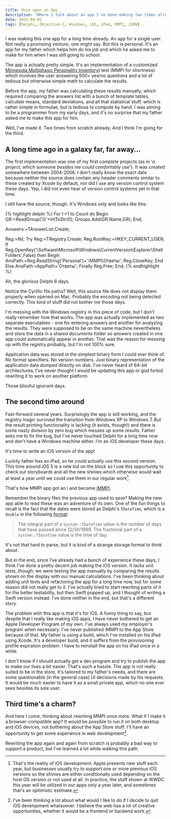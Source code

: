 ```yaml
---
title: Once upon an App
description: "Where I talk about an app I've been making two times already and I'm probably going for the third one."
date: 2015-04-02
tags: [Delphi, Objective-C, Windows, iOS, iPad, MMPI, JSON]
---
```

I was making this one app for a long time already. An app for a single user. Not really a promising venture, one might say. But this is personal. It's an app for my father which helps him do his job and which he asked me to make for him when I was still going to school.

The app is actually pretty simple. It's an implementation of a customized [Minnesota Multiphasic Personality Inventory](https://en.wikipedia.org/wiki/Minnesota_Multiphasic_Personality_Inventory)) test (MMPI for shortness) which involves the user answering 500+ yes/no questions and a lot of tedious but otherwise simple math to calculate the results.

Before the app, my father was calculating these results manually, which required comparing the answers list with a bunch of template tables, calculate means, standard deviations, and all that statistical stuff, which is rather simple in formulae, but is tedious to compute by hand. I was aiming to be a programmer from my early days, and it's no surprise that my father asked me to make this app for him.

Well, I've made it. Two times from scratch already. And I think I'm going for the third.
<!--more-->

A long time ago in a galaxy far, far away...
-------------------------------------------

The first implementation was one of my first *complete* projects (as in '*a project, which someone besides me could comfortably use*'). It was created somewhere between 2004-2006. I don't really know the exact date because neither the source does contain any header comments similar to these created by Xcode by default, nor did I use any version control system these days. Yep, I did not even hear of version control systems yet in that time.

I still have the source, though. It's Windows only and looks like this:

{% highlight delphi %}
For I:=1 to Count do
Begin
    GR:=ReadGroup('G'+IntToStr(I));
    Groups.Add(GR.Name,GR);
End;

Answers:=TAnswerList.Create;

Reg:=Nil;
Try
    Reg:=TRegistry.Create;
    Reg.RootKey:=HKEY_CURRENT_USER;
    If Reg.OpenKey('\Software\Microsoft\Windows\CurrentVersion\Explorer\Shell Folders',False) then
    Begin
        AnsPath:=Reg.ReadString('Personal')+'\MMPI\Ответы\';
        Reg.CloseKey;
    End
    Else
        AnsPath:=AppPath+'Ответы\';
Finally
   Reg.Free;
End;
{% endhighlight %}

Ah, the glorious Delphi 6 days.

Notice the Cyrillic file paths? Well, this source file does not display them properly when opened on Mac. Probably the encoding not being detected correctly. This kind of stuff did not bother me those days.

I'm messing with the Windows registry in this piece of code, but I don't really remember how that works. The app was actually implemented as two separate executables - one for entering answers and another for analyzing the results. They were supposed to be on the same machine nevertheless and store the data in a shared documents folder so answers created in one app could automatically appear in another. That was the reason for messing up with the registry probably, but I'm not 100% sure.

Application data was stored in the simplest binary form I could ever think of. No format specifiers. No version numbers. Just binary representation of the application data dumped directly on disk. I've never heard of 64-bit architectures, I've never thought I would be updating this app or god forbid rewriting it to work on another platform.

Those blissful ignorant days.

The second time around
----------------------

Fast-forward several years. Surprisingly the app is still working, and the registry magic survived the transition from Windows XP to Windows 7. But the result printing functionality is lacking (it exists, though!) and there is some nasty division by zero bug which messes up some results. Father asks me to fix the bug, but I've never touched Delphi for a long time now and don't have a Windows machine either. I'm an iOS developer these days.

It's time to write an iOS version of the app!

Luckily father has an iPad, so he could actually use this second version. This time around iOS 5 is a new kid on the block so I use this opportunity to check out storyboards and all the new shinies which otherwise would wait at least a year until we could use them in our regular work[^1].

[^1]: That's the reality of iOS development: Apple presents new stuff each year, but businesses usually try to support one or more previous iOS versions so the shinies are either conditionally used depending on the host OS version or not used at all. In practice, the stuff shown at WWDC this year will be utilized in our apps only a year later, and sometimes that's an optimistic estimate.

That's how MMPI app got an *i* and became [iMMPI](https://github.com/wanderwaltz/iMMPI).

Remember the binary files the previous app used to save? Making the new app able to read these was an adventure of its own. One of the fun things to recall is the fact that the dates were stored as Delphi's `TDateTime`, which is a `double` in the following [format](http://docs.embarcadero.com/products/rad_studio/delphiAndcpp2009/HelpUpdate2/EN/html/delphivclwin32/System__TDateTime.html):

>The integral part of a `System::TDateTime` value is the number of days that have passed since 12/30/1899. The fractional part of a `System::TDateTime` value is the time of day.

It's not that hard to parse, but it is kind of a strange storage format to think about.

But in the end, since I've already had a bunch of experience these days, I think I've done a pretty decent job making the iOS version. It lacks unit tests, though; we were testing the app manually by comparing the results shown on the display with our manual calculations. I've been thinking about adding unit tests and refactoring the app for a long time now, but for some reason did not really get to it. I've actually tried to start rewriting parts of it for the better testability, but then Swift popped up, and I thought of writing a Swift version instead. I've done neither in the end, but that's a different story.

The problem with this app is that it's for iOS. A funny thing to say, but despite that I really like making iOS apps, I have never bothered to get an Apple Developer Program of my own. I've always used my employer's program when necessary. I've never published iMMPI to the App Store because of that. My father is using a build, which I've installed on his iPad using Xcode. It's a developer build, and it suffers from the provisioning profile expiration problem. I have to reinstall the app on his iPad once in a while.

I don't know if I should actually get a dev program and try to publish the app to make our lives a bit easier. That's such a hassle. The app is not really suited to be in the store, it's tailored to my father's needs, and there are some questionable (in the general case) UI decisions made by his requests. It would be much easier to have it as a small private app, which no one ever sees besides its sole user.

Third time's a charm?
---------------------

And here I come, thinking about rewriting MMPI once more. What if I make it a browser-compatible app? It would be possible to run it on both desktop and iOS devices, not bothering about the App Store stuff. I'll have an opportunity to get some experience in web development[^2].

Rewriting the app again and again from scratch is probably a bad way to support a product, but I've learned a lot while walking this path.

[^2]: I've been thinking a lot about what would I like to do if I decide to quit iOS development whatsoever. I believe the web has a lot of creative opportunities, whether it would be a frontend or backend work.
